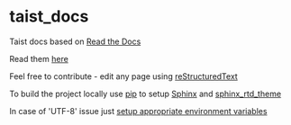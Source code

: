 taist_docs
==========

Taist docs based on [Read the Docs](http://readthedocs.org)

Read them [here](http://docs.tai.st)

Feel free to contribute - edit any page using [reStructuredText](http://sphinx-doc.org/rest.html)

To build the project locally use [pip](https://pip.pypa.io/en/latest/) to setup
[Sphinx](https://pypi.python.org/pypi/Sphinx) and
[sphinx_rtd_theme](https://pypi.python.org/pypi/sphinx_rtd_theme/0.1.6)

In case of 'UTF-8' issue just [setup appropriate environment variables](http://stackoverflow.com/questions/10921430/fresh-installation-of-sphinx-quickstart-fails) 
